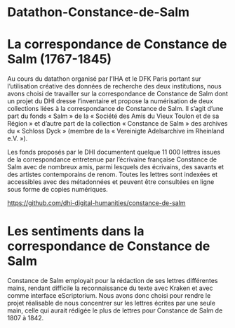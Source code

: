 # Datathon-Constance-de-Salm
# La correspondance de Constance de Salm (1767-1845)


Au cours du datathon organisé par l’IHA et le DFK Paris portant sur l’utilisation créative des données de recherche des deux institutions, nous avons choisi de travailler sur la correspondance de Constance de Salm dont un projet du DHI dresse l’inventaire et propose la numérisation de deux collections liées à la correspondance de Constance de Salm. Il s’agit d’une part du fonds « Salm » de la « Société des Amis du Vieux Toulon et de sa Région » et d’autre part de la collection « Constance de Salm » des archives du « Schloss Dyck » (membre de la « Vereinigte Adelsarchive im Rheinland e.V. »).

Les fonds proposés par le DHI documentent quelque 11 000 lettres issues de la correspondance entretenue par l’écrivaine française Constance de Salm avec de nombreux amis, parmi lesquels des écrivains, des savants et des artistes contemporains de renom. Toutes les lettres sont indexées et accessibles avec des métadonnées et peuvent être consultées en ligne sous forme de copies numériques.

https://github.com/dhi-digital-humanities/constance-de-salm


# Les sentiments dans la correspondance de Constance de Salm

Constance de Salm employait pour la rédaction de ses lettres différentes mains, rendant difficile la reconnaissance du texte avec  Kraken et avec comme interface eScriptorium. Nous avons donc choisi pour rendre le projet réalisable de nous concentrer sur les lettres écrites par une seule main, celle qui aurait rédigée le plus de lettres pour Constance de Salm de 1807 à 1842.
